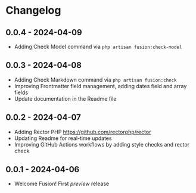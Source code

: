 # Changelog

## 0.0.4 - 2024-04-09
- Adding Check Model command via `php artisan fusion:check-model`

## 0.0.3 - 2024-04-08
- Adding Check Markdown command via `php artisan fusion:check`
- Improving Frontmatter field management, adding dates field and array fields
- Update documentation in the Readme file

## 0.0.2 - 2024-04-07
- Adding Rector PHP https://github.com/rectorphp/rector
- Updating Readme for real-time updates
- Improving GitHub Actions workflows by adding style checks and rector check

## 0.0.1 - 2024-04-06

- Welcome Fusion! First *preview* release
